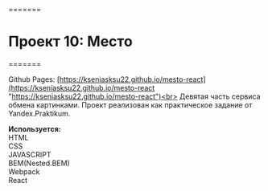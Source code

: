 =======

# Проект 10: Место

=======

Github Pages: [https://kseniasksu22.github.io/mesto-react](https://kseniasksu22.github.io/mesto-react "https://kseniasksu22.github.io/mesto-react")<br>
Девятая часть сервиса обмена картинками. Проект реализован как практическое задание от Yandex.Praktikum.

**Используется:**<br>
HTML<br>
CSS<br>
JAVASCRIPT<br>
BEM(Nested.BEM)<br>
Webpack<br>
React
